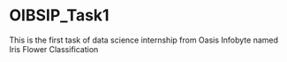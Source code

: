 # OIBSIP_Task1
This is the first task of data science internship from Oasis Infobyte named Iris Flower Classification 
